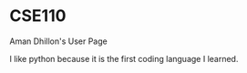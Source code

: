 # CSE110
Aman Dhillon's User Page

I like python because it is the first coding language I learned.

